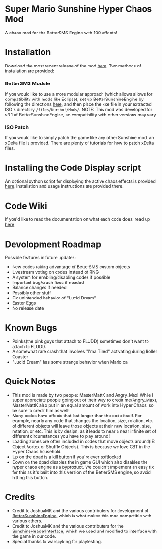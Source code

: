 # Super Mario Sunshine Hyper Chaos Mod
A chaos mod for the BetterSMS Engine with 100 effects!

# Installation
Download the most recent release of the mod [here](https://github.com/AngryMax/zBSMS_Chaos/releases). Two methods of installation are provided:

### BetterSMS Module
If you would like to use a more modular approach (which allows allows for compatibility with mods like Eclipse), set up BetterSunshineEngine by following the directions [here](https://github.com/DotKuribo/BetterSunshineEngine), and then place the kxe file in your extracted ISO's directory `/files/Kuribo!/Mods/`.
NOTE: This mod was developed for v3.1 of BetterSunshineEngine, so compatibility with other versions may vary.

### ISO Patch
If you would like to simply patch the game like any other Sunshine mod, an xDelta file is provided. There are plenty of tutorials for how to patch xDelta files.

# Installing the Code Display script
An optional python script for displaying the active chaos effects is provided [here](https://github.com/MasterMattK/Hyper-Chaos-Code-Display). Installation and usage instructions are provided there.

# Code Wiki
If you'd like to read the documentation on what each code does, read up [here](https://docs.google.com/spreadsheets/d/1CBsjPsnEJkVuYLZ5TRXrL6cL7Uj8XLngio_n3UUDDVY/edit?)

# Devolopment Roadmap
Possible features in future updates:
* New codes taking advantage of BetterSMS custom objects
* Livestream voting on codes instead of RNG
* A system for enabling/disabling codes if possible
* Important bug/crash fixes if needed
* Balance changes if needed
* Possibly other stuff
* Fix unintended behavior of "Lucid Dream"
* Easter Eggs
* No release date

# Known Bugs
* Poinks(the pink guys that attach to FLUDD) sometimes don't want to attach to FLUDD.
* A somewhat rare crash that involves "I'ma Tired" activating during Roller Coaster
* "Lucid Dream" has some strange behavior when Mario ca

# Quick Notes
* This mod is made by two people: MasterMattK and Angry_Max! While I super appreciate people going out of their way to credit me(Angry_Max), MasterMattK also put in an equal amount of work into Hyper Chaos, so be sure to credit him as well!
* Many codes have effects that last longer than the code itself. For example, nearly any code that changes the location, size, rotation, etc. of different objects will leave those objects at their new location, size, rotation, or etc. This is by design, as it leads to near a near infinite set of different circumstances you have to play around!
* Loading zones are often included in codes that move objects around(IE: Object Vortex or Shuffle Objects). This is because we love CBT in the Hyper Chaos household.
* Up on the dpad is a kill button if you're ever softlocked
* Down on the dpad disables the in game GUI which also disables the hyper chaos engine as a byproduct. We couldn't implement an easy fix for this as it's built into this version of the BetterSMS engine, so avoid hitting this button. 

# Credits
* Credit to JoshuaMK and the various contributers for development of [BetterSunshineEngine](https://github.com/DotKuribo/BetterSunshineEngine), which is what makes this mod compatible with various others.
* Credit to JoshuaMK and the various contributers for the [SunshineHeaderInterface](https://github.com/DotKuribo/SunshineHeaderInterface), which we used and modified to interface with the game in our code.
* Special thanks to warspyking for playtesting.
